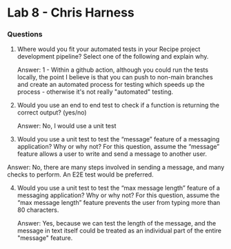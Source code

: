 # Lab 8 - Chris Harness

### Questions

1)  Where would you fit your automated tests in your Recipe project development pipeline? Select one of the following and explain why.
   
    Answer: 1 - Within a github action, although you could run the tests locally, the point I believe is that you can push to non-main branches and create an automated process for testing which speeds up the process - otherwise it's not really "automated" testing.

2) Would you use an end to end test to check if a function is returning the correct output? (yes/no)

    Answer: No, I would use a unit test

3)  Would you use a unit test to test the “message” feature of a messaging application? Why or why not? For this question, assume the “message” feature allows a user to write and send a message to another user.
   
   Answer: No, there are many steps involved in sending a message, and many checks to perform. An E2E test would be preferred.

4) Would you use a unit test to test the “max message length” feature of a messaging application? Why or why not? For this question, assume the “max message length” feature prevents the user from typing more than 80 characters.

    Answer: Yes, because we can test the length of the message, and the message in text itself could be treated as an individual part of the entire "message" feature. 

